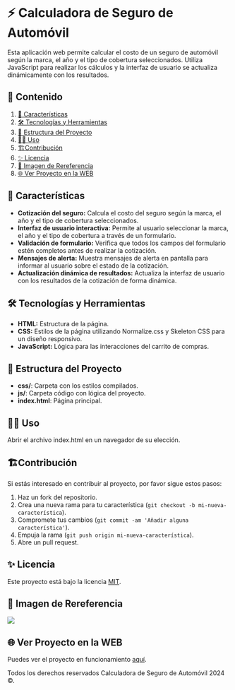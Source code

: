 # ⚡️ Calculadora de Seguro de Automóvil

Esta aplicación web permite calcular el costo de un seguro de automóvil según la marca, el año y el tipo de cobertura seleccionados. Utiliza JavaScript para realizar los cálculos y la interfaz de usuario se actualiza dinámicamente con los resultados.

## 🎯 Contenido

1. [📝 Características](#📝-características)
2. [🛠️ Tecnologías y Herramientas](#🛠️-tecnologías-y-herramientas)
3. [🚀 Estructura del Proyecto](#🚀-estructura-del-proyecto)
4. [🧑‍💻 Uso](#🧑‍💻-uso)
5. [🏗️Contribución](#🏗️contribución)
6. [✨ Licencia](#✨-licencia)
7. [🙈 Imagen de Rereferencia](#🙈-imagen-de-rereferencia)
8. [🌐 Ver Proyecto en la WEB](#🌐-ver-proyecto-en-la-web)

## 📝 Características

- **Cotización del seguro:** Calcula el costo del seguro según la marca, el año y el tipo de cobertura seleccionados.
- **Interfaz de usuario interactiva:** Permite al usuario seleccionar la marca, el año y el tipo de cobertura a través de un formulario.
- **Validación de formulario:** Verifica que todos los campos del formulario estén completos antes de realizar la cotización.
- **Mensajes de alerta:** Muestra mensajes de alerta en pantalla para informar al usuario sobre el estado de la cotización.
- **Actualización dinámica de resultados:** Actualiza la interfaz de usuario con los resultados de la cotización de forma dinámica.

## 🛠️ Tecnologías y Herramientas

- **HTML:** Estructura de la página.
- **CSS:** Estilos de la página utilizando Normalize.css y Skeleton CSS para un diseño responsivo.
- **JavaScript:** Lógica para las interacciones del carrito de compras.

## 🚀 Estructura del Proyecto

- **css/**: Carpeta con los estilos compilados.
- **js/**: Carpeta código con lógica del proyecto.
- **index.html**: Página principal.

## 🧑‍💻 Uso

Abrir el archivo index.html en un navegador de su elección.

## 🏗️Contribución

Si estás interesado en contribuir al proyecto, por favor sigue estos pasos:

1. Haz un fork del repositorio.
2. Crea una nueva rama para tu característica (`git checkout -b mi-nueva-característica`).
3. Compromete tus cambios (`git commit -am 'Añadir alguna característica'`).
4. Empuja la rama (`git push origin mi-nueva-característica`).
5. Abre un pull request.

## ✨ Licencia

Este proyecto está bajo la licencia [MIT](https://opensource.org/licenses/MIT).

## 🙈 Imagen de Rereferencia

![](https://i.postimg.cc/PqbfCdJZ/Cotizador-seguros.png)

## 🌐 Ver Proyecto en la WEB

Puedes ver el proyecto en funcionamiento [aquí](https://jmatochepacual.github.io/Calculadora-de-Seguro/).

Todos los derechos reservados Calculadora de Seguro de Automóvil 2024 ©.
